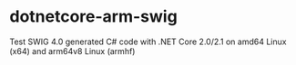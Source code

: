 # dotnetcore-arm-swig
Test SWIG 4.0 generated C# code with .NET Core 2.0/2.1 on amd64 Linux (x64) and arm64v8 Linux (armhf)
